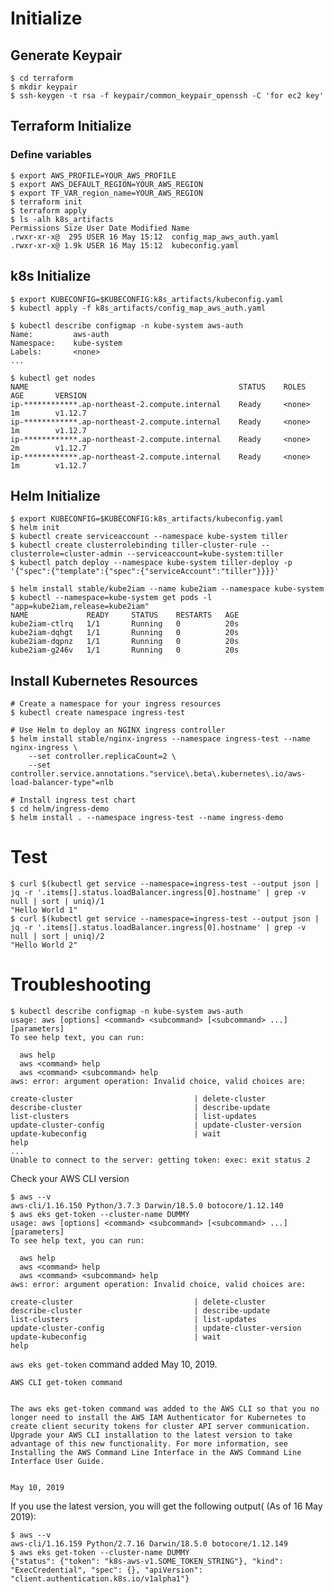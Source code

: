 # Initialize
## Generate Keypair

    $ cd terraform
    $ mkdir keypair
    $ ssh-keygen -t rsa -f keypair/common_keypair_openssh -C 'for ec2 key'

## Terraform Initialize

### Define variables

    $ export AWS_PROFILE=YOUR_AWS_PROFILE
    $ export AWS_DEFAULT_REGION=YOUR_AWS_REGION
    $ export TF_VAR_region_name=YOUR_AWS_REGION
    $ terraform init
    $ terraform apply
    $ ls -alh k8s_artifacts                                                                          
    Permissions Size User Date Modified Name
    .rwxr-xr-x@  295 USER 16 May 15:12  config_map_aws_auth.yaml
    .rwxr-xr-x@ 1.9k USER 16 May 15:12  kubeconfig.yaml

    
 ## k8s Initialize
 
    $ export KUBECONFIG=$KUBECONFIG:k8s_artifacts/kubeconfig.yaml
    $ kubectl apply -f k8s_artifacts/config_map_aws_auth.yaml
    
    $ kubectl describe configmap -n kube-system aws-auth
    Name:         aws-auth
    Namespace:    kube-system
    Labels:       <none>
    ...
    
    $ kubectl get nodes
    NAME                                               STATUS    ROLES     AGE       VERSION
    ip-************.ap-northeast-2.compute.internal    Ready     <none>    1m        v1.12.7
    ip-************.ap-northeast-2.compute.internal    Ready     <none>    1m        v1.12.7
    ip-************.ap-northeast-2.compute.internal    Ready     <none>    2m        v1.12.7
    ip-************.ap-northeast-2.compute.internal    Ready     <none>    1m        v1.12.7


## Helm Initialize

    $ export KUBECONFIG=$KUBECONFIG:k8s_artifacts/kubeconfig.yaml
    $ helm init
    $ kubectl create serviceaccount --namespace kube-system tiller
    $ kubectl create clusterrolebinding tiller-cluster-rule --clusterrole=cluster-admin --serviceaccount=kube-system:tiller
    $ kubectl patch deploy --namespace kube-system tiller-deploy -p '{"spec":{"template":{"spec":{"serviceAccount":"tiller"}}}}'
    
    $ helm install stable/kube2iam --name kube2iam --namespace kube-system
    $ kubectl --namespace=kube-system get pods -l "app=kube2iam,release=kube2iam"
    NAME             READY     STATUS    RESTARTS   AGE
    kube2iam-ctlrq   1/1       Running   0          20s
    kube2iam-dqhgt   1/1       Running   0          20s
    kube2iam-dqpnz   1/1       Running   0          20s
    kube2iam-g246v   1/1       Running   0          20s

## Install Kubernetes Resources

    # Create a namespace for your ingress resources
    $ kubectl create namespace ingress-test

    # Use Helm to deploy an NGINX ingress controller
    $ helm install stable/nginx-ingress --namespace ingress-test --name nginx-ingress \
    	--set controller.replicaCount=2 \
    	--set controller.service.annotations."service\.beta\.kubernetes\.io/aws-load-balancer-type"=nlb
    	
    # Install ingress test chart
    $ cd helm/ingress-demo
    $ helm install . --namespace ingress-test --name ingress-demo
    
# Test

    $ curl $(kubectl get service --namespace=ingress-test --output json | jq -r '.items[].status.loadBalancer.ingress[0].hostname' | grep -v null | sort | uniq)/1
    "Hello World 1"
    $ curl $(kubectl get service --namespace=ingress-test --output json | jq -r '.items[].status.loadBalancer.ingress[0].hostname' | grep -v null | sort | uniq)/2
    "Hello World 2"


# Troubleshooting

    $ kubectl describe configmap -n kube-system aws-auth         
    usage: aws [options] <command> <subcommand> [<subcommand> ...] [parameters]
    To see help text, you can run:
    
      aws help
      aws <command> help
      aws <command> <subcommand> help
    aws: error: argument operation: Invalid choice, valid choices are:
    
    create-cluster                           | delete-cluster                          
    describe-cluster                         | describe-update                         
    list-clusters                            | list-updates                            
    update-cluster-config                    | update-cluster-version                  
    update-kubeconfig                        | wait                                    
    help                                    
    ...
    Unable to connect to the server: getting token: exec: exit status 2

Check your AWS CLI version

    $ aws --v      
    aws-cli/1.16.150 Python/3.7.3 Darwin/18.5.0 botocore/1.12.140
    $ aws eks get-token --cluster-name DUMMY
    usage: aws [options] <command> <subcommand> [<subcommand> ...] [parameters]
    To see help text, you can run:
    
      aws help
      aws <command> help
      aws <command> <subcommand> help
    aws: error: argument operation: Invalid choice, valid choices are:
    
    create-cluster                           | delete-cluster                          
    describe-cluster                         | describe-update                         
    list-clusters                            | list-updates                            
    update-cluster-config                    | update-cluster-version                  
    update-kubeconfig                        | wait                                    
    help            
    

`aws eks get-token` command added May 10, 2019.

    AWS CLI get-token command
    	
    
    The aws eks get-token command was added to the AWS CLI so that you no longer need to install the AWS IAM Authenticator for Kubernetes to create client security tokens for cluster API server communication. Upgrade your AWS CLI installation to the latest version to take advantage of this new functionality. For more information, see Installing the AWS Command Line Interface in the AWS Command Line Interface User Guide.
    	
    
    May 10, 2019

If you use the latest version, you will get the following output( (As of 16 May 2019):

    $ aws --v      
    aws-cli/1.16.159 Python/2.7.16 Darwin/18.5.0 botocore/1.12.149
    $ aws eks get-token --cluster-name DUMMY
    {"status": {"token": "k8s-aws-v1.SOME_TOKEN_STRING"}, "kind": "ExecCredential", "spec": {}, "apiVersion": "client.authentication.k8s.io/v1alpha1"}

